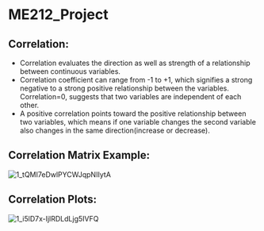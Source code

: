  # ME212_Project

## Correlation: 
- Correlation evaluates the direction as well as strength of a relationship between continuous variables. 
- Correlation coefficient can range from -1 to +1, which signifies a strong negative to a strong positive relationship between the variables. Correlation=0, suggests that two variables are independent of each other. 
- A positive correlation points toward the positive relationship between two variables, which means if one variable changes the second variable also changes in the same direction(increase or decrease).

## Correlation Matrix Example:
![1_tQMI7eDwlPYCWJqpNIIytA](https://user-images.githubusercontent.com/84660318/178160272-aa46f6f7-2bbe-41cc-b649-60545f7f8108.png)

## Correlation Plots:
![1_i5lD7x-IjlRDLdLjg5IVFQ](https://user-images.githubusercontent.com/84660318/178160286-91a4dabf-cd84-4432-abcf-4b037426e431.png)


